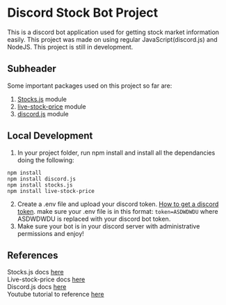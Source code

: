 # Discord Stock Bot Project

This is a discord bot application used for getting stock market information easily. This project was made on using regular JavaScript(discord.js) and NodeJS. This project is still in development.

## Subheader

Some important packages used on this project so far are:

1. [Stocks.js](https://github.com/wagenaartje/stocks.js) module
2. [live-stock-price](https://github.com/tpatel29/live-stock-price) module
3. [discord.js](https://discord.js.org/) module

## Local Development

1. In your project folder, run npm install and install all the dependancies doing the following:

```
npm install
npm install discord.js
npm install stocks.js
npm install live-stock-price
```

2. Create a .env file and upload your discord token. [How to get a discord token](https://discord.com/developers/docs/getting-started).
   make sure your .env file is in this format:
   `token=ASDWDWDU`
   where ASDWDWDU is replaced with your discord bot token.
3. Make sure your bot is in your discord server with administrative permissions and enjoy!

## References

Stocks.js docs [here](https://github.com/wagenaartje/stocks.js)
<br />
Live-stock-price docs [here](https://github.com/tpatel29/live-stock-price)
<br />
Discord.js docs [here](https://discord.js.org/)
<br />
Youtube tutorial to reference [here](https://youtu.be/6IgOXmQMT68?si=fTAhcGinI7Nxdptj)
